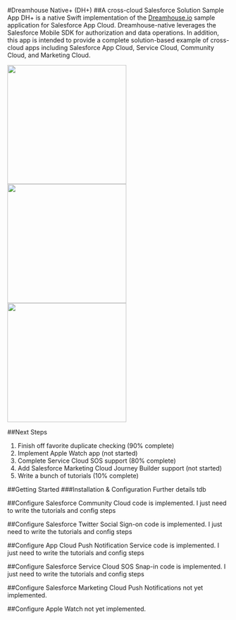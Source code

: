 #Dreamhouse Native+ (DH+)
##A cross-cloud Salesforce Solution Sample App
DH+ is a native Swift implementation of the <a href="http://dreamhouse.io">Dreamhouse.io</a> sample application for Salesforce App Cloud. Dreamhouse-native leverages the Salesforce Mobile SDK for authorization and data operations. In addition, this app is intended to provide a complete solution-based example of cross-cloud apps including Salesforce App Cloud, Service Cloud, Community Cloud, and Marketing Cloud.

<img src="https://github.com/quintonwall/dreamhouse-native/blob/master/graphics/screenshots/side-menu.png?raw=true" width=270/> 
<img src="https://github.com/quintonwall/dreamhouse-native/blob/master/graphics/screenshots/property-detail.png?raw=true"  width=270 />
<img src="https://github.com/quintonwall/dreamhouse-native/blob/master/graphics/screenshots/brokers-list.png?raw=true" width=270 />

##Next Steps
1. Finish off favorite duplicate checking (90% complete)
2. Implement Apple Watch app (not started)
3. Complete Service Cloud SOS support (80% complete)
4. Add Salesforce Marketing Cloud Journey Builder support (not started)
5. Write a bunch of tutorials (10% complete)

##Getting Started
###Installation & Configuration
Further details tdb

##Configure Salesforce Community Cloud
code is implemented. I just need to write the tutorials and config steps

##Configure Salesforce Twitter Social Sign-on
code is implemented. I just need to write the tutorials and config steps

##Configure App Cloud Push Notification Service
code is implemented. I just need to write the tutorials and config steps

##Configure Salesforce Service Cloud SOS Snap-in
code is implemented. I just need to write the tutorials and config steps

##Configure Salesforce Marketing Cloud Push Notifications
not yet implemented.

##Configure Apple Watch 
not yet implemented.
